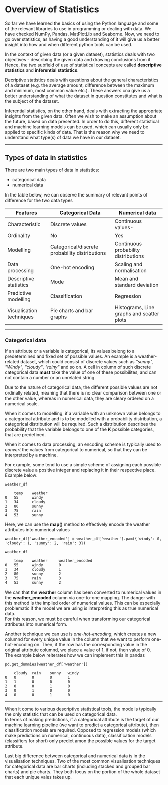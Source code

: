 # Overview of Statistics
So far we have learned the basics of using the Python language and some of the relevant libraries to use in programming or dealing with data.
We have checked NumPy, Pandas, MatPlotLib and Seaborne.
Now, we need to go over statistics, as having a good understanding of it will give us a better insight into how and when different python tools can be used.

In the context of given data (or a given dataset), statistics deals with two objectives - describing the given data and drawing conclusions from it. Hence, the two subfield of use of statistical concepts are called **descriptive statistics** and **inferential statistics**.

Decriptive statistics deals with questions about the general characteristics of a dataset (e.g. the average amount, difference between the maximum and minimum, most common value etc.). These answers cna give us a better understanding of what the dataset in question constitutes and what is the subject of the dataset.

Inferential statistics, on the other hand, deals with extracting the appropriate insights from the given data. Often we wish to make an assumption about the future, based on data presented. In order to do this, different statistical and machine learning models can be used, which can usually only be applied to specific kinds of data.
That is the reason why we need to understand what type(s) of data we have in our dataset.
___
## Types of data in statistics
There are two main types of data in statistics:
* categorical data
* numerical data

In the table below, we can observe the summary of relevant points of difference for the two data types

|Features|Categorical Data|Numerical data|
|---|---|---|
|Characteristic|Discrete values|Continuous values-|
|Ordinality|No|Yes|
|Modelling|Categorical/discrete probability distributions|Continuous probability distributions|
|Data processing|One-hot encoding|Scaling and normalisation|
|Descriptive statistics|Mode|Mean and standard deviation|
|Predictive modelling|Classification|Regression|
|Visualisation techniques|Pie charts and bar graphs|Histograms, Line graphs and scatter plots|
___
### Categorical data
If an attribute or a variable is categorical, its values belong to a predetermined and fixed set of possible values. An example is a weather-related dataset, which could consist of discrete values such as *"sunny"*, *"Windy"*, *"cloudy"*, *"rainy"* and so on. A cell in column of such discrete categorical data **must** take the value of one of these possibilites, and can not contain a number or an unrelated string.

Due to the nature of categorical data, the different possible values are not ordinally related, meaning that there is no clear comparison between one or the other value, whereas in numerical data, they are cleary ordered on a numerical scale.

When it comes to modelling, if a variable with an unknown value belongs to a categorical attribute and is to be modelled with a probability distribution, a categorical distribution will be required. Such a distribution describes the probability that the variable belongs to one of the ***K*** possible categories, that are predefined.

When it comes to data processing, an encoding scheme is typically used to *convert* the values from categorical to numerical, so that they can be interpreted by a machine.

For example, some tend to use a simple scheme of assigning each possible discrete value a positive integer and replacing it in their respective place.
Example below:
```
weather_df

    temp    weather
0   55      windy
1   34      cloudy
2   80      sunny
3   75      rain
4   53      sunny
```
Here, we can use the **map()** method to effectively encode the weather attributes into numerical values
```
weather_df['weather_encoded'] = weather_df['weather'].pam({'windy': 0, 'cloudy': 1, 'sunny': 2, 'rain': 3})
```
```
weather_df

    temp    weather     weather_encoded
0   55      windy       0
1   34      cloudy      1
2   80      sunny       2
3   75      rain        3
4   53      sunny       2
```
We can that the **weather** column has been converted to numerical values in the **weather_encoded** column via one-to-one mapping. The danger with this method is the implied order of numerical values. This can be especially problematic if the model we are using is interpreting this as true numerical data.\
For this reason, we must be careful when transforming our categorical attributes into numerical form.

Another technique we can use is *one-hot-encoding*, which creates a new columnd for every unique value in the column that we want to perform one-hot-encoding on. Then, if the row has the corresponding value in the original attribute columnd, we place a value of 1, if not, then value of 0.\
The example below reiterates how we can implement this in pandas
```
pd.get_dummies(weather_df['weather'])
```
```
    cloudy  rain    sunny   windy
0   0       0       0       1
1   1       0       0       0
2   0       0       1       0
3   0       1       0       0
4   0       0       1       0
```
___
When it come to various descriptive statistical tools, the mode is typically the only statistic that can be used on categorical data.\
In terms of making predictions, if a categorical attribute is the target of our machine learning pipeline (we want to predict a categorical attribute), then classification models are required. Opposed to regression models (which make predictions on numerical, continuous data), classification models (classifiers for short) only predict amon the possible values for the target attribute.

Last big difference between categorical and numerical data is in the visualisation techniques. Two of the most common visualisation techniques for categorical data are bar charts (including stacked and grouped bar charts) and pie charts. They both focus on the portion of the whole dataset that each unique vales takes up.
